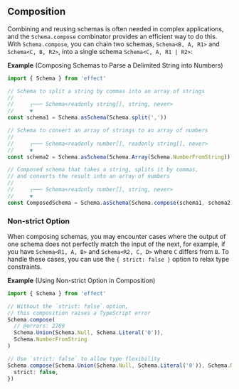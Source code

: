 ## Composition

Combining and reusing schemas is often needed in complex applications, and the `Schema.compose` combinator provides an efficient way to do this. With `Schema.compose`, you can chain two schemas, `Schema<B, A, R1>` and `Schema<C, B, R2>`, into a single schema `Schema<C, A, R1 | R2>`:

**Example** (Composing Schemas to Parse a Delimited String into Numbers)

```ts twoslash
import { Schema } from 'effect'

// Schema to split a string by commas into an array of strings
//
//     ┌─── Schema<readonly string[], string, never>
//     ▼
const schema1 = Schema.asSchema(Schema.split(','))

// Schema to convert an array of strings to an array of numbers
//
//     ┌─── Schema<readonly number[], readonly string[], never>
//     ▼
const schema2 = Schema.asSchema(Schema.Array(Schema.NumberFromString))

// Composed schema that takes a string, splits it by commas,
// and converts the result into an array of numbers
//
//     ┌─── Schema<readonly number[], string, never>
//     ▼
const ComposedSchema = Schema.asSchema(Schema.compose(schema1, schema2))
```

### Non-strict Option

When composing schemas, you may encounter cases where the output of one schema does not perfectly match the input of the next, for example, if you have `Schema<R1, A, B>` and `Schema<R2, C, D>` where `C` differs from `B`. To handle these cases, you can use the `{ strict: false }` option to relax type constraints.

**Example** (Using Non-strict Option in Composition)

```ts twoslash
import { Schema } from 'effect'

// Without the `strict: false` option,
// this composition raises a TypeScript error
Schema.compose(
  // @errors: 2769
  Schema.Union(Schema.Null, Schema.Literal('0')),
  Schema.NumberFromString
)

// Use `strict: false` to allow type flexibility
Schema.compose(Schema.Union(Schema.Null, Schema.Literal('0')), Schema.NumberFromString, {
  strict: false,
})
```
